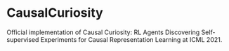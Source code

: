 # CausalCuriosity
Official implementation of Causal Curiosity: RL Agents Discovering Self-supervised Experiments for Causal Representation Learning at ICML 2021.
